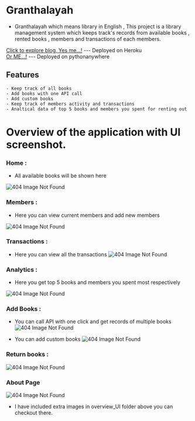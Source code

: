 # Granthalayah
   * Granthalayah  which means  library in English , This project is a library management system which keeps track's records from available books , rented books  , members and transactions of each members.


[Click to explore blog, Yes me...!](https://granthalayah.herokuapp.com/) --- Deployed on Heroku         
[  Or ME...!](http://granthalayah.pythonanywhere.com/) --- Deployed on pythonanywhere
## Features 
    - Keep track of all books 
    - Add books with one API call 
    - Add custom books 
    - Keep track of members activity and transactions 
    - Analtical data of top 5 books and members you spent for renting out

#  Overview of the  application with UI screenshot.

###  Home  :
* All available books will be shown here 

![404 Image Not Found](https://github.com/visins/Granthalayah/blob/master/atheneum/Overview/Home.PNG)


###  Members : 
*  Here you can view current members and add new members 

![404 Image Not Found](https://github.com/visins/Granthalayah/blob/master/atheneum/Overview/Members.PNG)


###   Transactions :
*  Here you can view all the transactions 
![404 Image Not Found](https://github.com/visins/Granthalayah/blob/master/atheneum/Overview/Transactions.PNG)


###   Analytics :
*  Here you get top 5 books and members you spent most respectively 

![404 Image Not Found](https://github.com/visins/Granthalayah/blob/master/atheneum/Overview/Analytics.PNG)


### Add Books :
*  You can call API with one click and get records of multiple books 
![404 Image Not Found](https://github.com/visins/Granthalayah/blob/master/atheneum/Overview/Add_books_using_API.PNG)

* You can add custom books 
![404 Image Not Found](https://github.com/visins/Granthalayah/blob/master/atheneum/Overview/Add_custom_books.PNG)


### Return books :

![404 Image Not Found](https://github.com/visins/Granthalayah/blob/master/atheneum/Overview/Return_books.PNG)

### About Page 

![404 Image Not Found](https://github.com/visins/Granthalayah/blob/master/atheneum/Overview/About.PNG)



* I have included extra images in overview_UI folder above you can checkout there.

